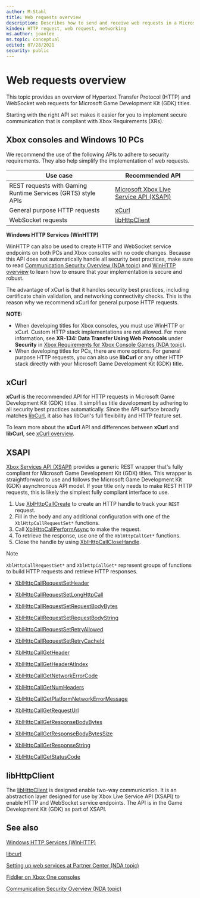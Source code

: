 ```yaml
---
author: M-Stahl
title: Web requests overview
description: Describes how to send and receive web requests in a Microsoft Game Development Kit (GDK) title.
kindex: HTTP request, web request, networking
ms.author: joanlee
ms.topic: conceptual
edited: 07/28/2021
security: public
---
```


# Web requests overview

This topic provides an overview of Hypertext Transfer Protocol (HTTP) and WebSocket web requests for Microsoft Game Development Kit (GDK) titles.

Starting with the right API set makes it easier for you to implement secure communication that is compliant with Xbox Requirements (XRs). 

## Xbox consoles and Windows 10 PCs

We recommend the use of the following APIs to adhere to security requirements. They also help simplify the implementation of web requests.

| Use case | Recommended API |
| --- | --- |
| REST requests with Gaming Runtime Services (GRTS) style APIs | [Microsoft Xbox Live Service API (XSAPI)](#xsapi) |
| General purpose HTTP requests | [xCurl](#xcurl) |
| WebSocket requests | [libHttpClient](#libhttpclient) |

**Windows HTTP Services (WinHTTP)**

WinHTTP can also be used to create HTTP and WebSocket service endpoints on both PCs and Xbox consoles with no code changes. Because this API does not automatically handle all security best practices, make sure to read [Communication Security Overview (NDA topic)](../../../security/communication-security/communication-security-overview.md) and [WinHTTP overview](intro-winhttp.md) to learn how to ensure that your implementation is secure and robust.

The advantage of xCurl is that it handles security best practices, including certificate chain validation, and networking connectivity checks. This is the reason why we recommend xCurl for general purpose HTTP requests.

**NOTE:**

* When developing titles for Xbox consoles, you must use WinHTTP or xCurl. Custom HTTP stack implementations are not allowed. For more information, see **XR-134: Data Transfer Using Web Protocols** under **Security** in [Xbox Requirements for Xbox Console Games (NDA topic)](../../../policies/Console/certification-requirements.md).
* When developing titles for PCs, there are more options. For general purpose HTTP requests, you can also use __libCurl__ or any other HTTP stack directly with your Microsoft Game Development Kit (GDK) title.

<a id="xcurl"></a>

## xCurl

__xCurl__ is the recommended API for HTTP requests in Microsoft Game Development Kit (GDK) titles. It simplifies title development by adhering to all security best practices automatically. Since the API surface broadly matches [libCurl](https://curl.haxx.se/libcurl/), it also has libCurl's full flexibility and HTTP feature set.

To learn more about the __xCurl__ API and differences between __xCurl__ and __libCurl__, see [xCurl overview](intro-xcurl.md).


<a id="xsapi"></a>

## XSAPI

[Xbox Services API (XSAPI)](https://developer.microsoft.com/games/xbox/docs/gdk/atoc-xsapi-c) provides a generic REST wrapper that's fully compliant for Microsoft Game Development Kit (GDK) titles. This wrapper is straightforward to use and follows the Microsoft Game Development Kit (GDK) asynchronous API model.  If your title only needs to make REST HTTP requests, this is likely the simplest fully compliant interface to use.

1. Use [XblHttpCallCreate](../../../reference/live/xsapi-c/http_call_c/functions/xblhttpcallcreate.md) to create an HTTP handle to track your `REST` request.
1. Fill in the body and any additional configuration with one of the `XblHttpCallRequestSet*` functions.
1. Call [XblHttpCallPerformAsync](../../../reference/live/xsapi-c/http_call_c/functions/xblhttpcallperformasync.md) to make the request.
1. To retrieve the response, use one of the `XblHttpCallGet*` functions.
1. Close the handle by using [XblHttpCallCloseHandle](../../../reference/live/xsapi-c/http_call_c/functions/xblhttpcallclosehandle.md).
> [!NOTE]
> `XblHttpCallRequestSet*` and `XblHttpCallGet*` represent groups of functions to build HTTP requests and retrieve HTTP responses.
>
> - [XblHttpCallRequestSetHeader](../../../reference/live/xsapi-c/http_call_c/functions/xblhttpcallrequestsetheader.md)
> - [XblHttpCallRequestSetLongHttpCall](../../../reference/live/xsapi-c/http_call_c/functions/xblhttpcallrequestsetlonghttpcall.md)
> - [XblHttpCallRequestSetRequestBodyBytes](../../../reference/live/xsapi-c/http_call_c/functions/xblhttpcallrequestsetrequestbodybytes.md)
> - [XblHttpCallRequestSetRequestBodyString](../../../reference/live/xsapi-c/http_call_c/functions/xblhttpcallrequestsetrequestbodystring.md)
> - [XblHttpCallRequestSetRetryAllowed](../../../reference/live/xsapi-c/http_call_c/functions/xblhttpcallrequestsetretryallowed.md)
> - [XblHttpCallRequestSetRetryCacheId](../../../reference/live/xsapi-c/http_call_c/functions/xblhttpcallrequestsetretrycacheid.md)
>
> - [XblHttpCallGetHeader](../../../reference/live/xsapi-c/http_call_c/functions/xblhttpcallgetheader.md)
> - [XblHttpCallGetHeaderAtIndex](../../../reference/live/xsapi-c/http_call_c/functions/xblhttpcallgetheaderatindex.md)
> - [XblHttpCallGetNetworkErrorCode](../../../reference/live/xsapi-c/http_call_c/functions/xblhttpcallgetnetworkerrorcode.md)
> - [XblHttpCallGetNumHeaders](../../../reference/live/xsapi-c/http_call_c/functions/xblhttpcallgetnumheaders.md)
> - [XblHttpCallGetPlatformNetworkErrorMessage](../../../reference/live/xsapi-c/http_call_c/functions/xblhttpcallgetplatformnetworkerrormessage.md)
> - [XblHttpCallGetRequestUrl](../../../reference/live/xsapi-c/http_call_c/functions/xblhttpcallgetrequesturl.md)
> - [XblHttpCallGetResponseBodyBytes](../../../reference/live/xsapi-c/http_call_c/functions/xblhttpcallgetresponsebodybytes.md)
> - [XblHttpCallGetResponseBodyBytesSize](../../../reference/live/xsapi-c/http_call_c/functions/xblhttpcallgetresponsebodybytessize.md)
> - [XblHttpCallGetResponseString](../../../reference/live/xsapi-c/http_call_c/functions/xblhttpcallgetresponsestring.md)
> - [XblHttpCallGetStatusCode](../../../reference/live/xsapi-c/http_call_c/functions/xblhttpcallgetstatuscode.md)

<a id="libhttpclient"></a>

## libHttpClient

The [libHttpClient](https://github.com/Microsoft/libHttpClient) is designed enable two-way communication. It is an abstraction layer designed for use by Xbox Live Service API (XSAPI) to enable HTTP and WebSocket service endpoints. The API is in the Game Development Kit (GDK) as part of XSAPI.

## See also

 [Windows HTTP Services (WinHTTP)](/windows/desktop/winhttp/winhttp-start-page)

 [libcurl](https://curl.haxx.se/libcurl/)

 [Setting up web services at Partner Center (NDA topic)](../../../live/features/s2s-auth-calls/custom-service-config/web-services/live-web-services.md)

 [Fiddler on Xbox One consoles](../tools/fiddler-setup-networking.md)
 
 [Communication Security Overview (NDA topic)](../../../security/communication-security/communication-security-overview.md)
